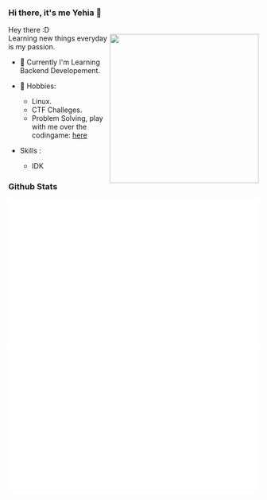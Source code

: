 ### Hi there, it's me Yehia 👋

Hey there :D 
<br>
<img src="https://media.giphy.com/media/38bFvh7mpryOA/giphy-downsized-large.gif"  align="right" width="300" height="300"/>
Learning new things everyday is my passion.


- 🔭 Currently I'm Learning Backend Developement.
- 💬 Hobbies:
  - Linux.
  - CTF Challeges.
  - Problem Solving, play with me over the codingame: [here](https://www.codingame.com/profile/62b7e061006a319a700c3bc10bd0136d2387783)
 
- Skills : 
  - IDK  

### Github Stats
<a>
  
  ![](https://github.com/AYehia0/AYehia0/blob/master/generated/overview.svg)
  ![](https://github.com/AYehia0/AYehia0/blob/master/generated/languages.svg)
 
</a>
